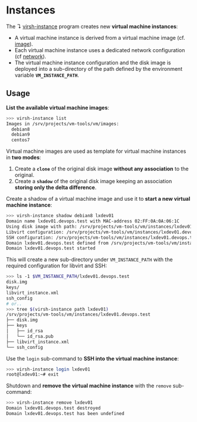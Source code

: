 # Instances

The ↴ [virsh-instance](../bin/virsh-instance) program creates new **virtual machine instances**:

* A virtual machine instance is derived from a virtual machine image (cf. [image](image.md)).
* Each virtual machine instance uses a dedicated network configuration (cf [network](network.md)).
* The virtual machine instance configuration and the disk image is deployed into a sub-directory of the path defined by the environment variable **`VM_INSTANCE_PATH`**.

## Usage

**List the available virtual machine images**:

```bash
>>> virsh-instance list    
Images in /srv/projects/vm-tools/vm/images:
  debian8
  debian9
  centos7
```

Virtual machine images are used as template for virtual machine instances in **two modes**:

1. Create a **`clone`** of the original disk image **without any association** to the original.
2. Create a **`shadow`** of the original disk image keeping an association **storing only the delta difference**.

Create a shadow of a virtual machine image and use it to **start a new virtual machine instance**:

```bash
>>> virsh-instance shadow debian8 lxdev01                                       
Domain name lxdev01.devops.test with MAC-address 02:FF:0A:0A:06:1C
Using disk image with path: /srv/projects/vm-tools/vm/instances/lxdev01.devops.test/disk.img
Libvirt configuration: /srv/projects/vm-tools/vm/instances/lxdev01.devops.test/libvirt_instance.xml
SSH configuration: /srv/projects/vm-tools/vm/instances/lxdev01.devops.test/ssh_config
Domain lxdev01.devops.test defined from /srv/projects/vm-tools/vm/instances/lxdev01.devops.test/libvirt_instance.xml
Domain lxdev01.devops.test started
```

This will create a new sub-directory under `VM_INSTANCE_PATH` with the required configuration for libvirt and SSH:

```bash
>>> ls -1 $VM_INSTANCE_PATH/lxdev01.devops.test    
disk.img
keys/
libvirt_instance.xml
ssh_config
# or..
>>> tree $(virsh-instance path lxdev01)
/srv/projects/vm-tools/vm/instances/lxdev01.devops.test
├── disk.img
├── keys
│   ├── id_rsa
│   └── id_rsa.pub
├── libvirt_instance.xml
└── ssh_config
```

Use the `login` sub-command to **SSH into the virtual machine instance**:

```bash
>>> virsh-instance login lxdev01                  
root@lxdev01:~# exit
```

Shutdown and **remove the virtual machine instance** with the `remove` sub-command:

```bash
>>> virsh-instance remove lxdev01
Domain lxdev01.devops.test destroyed
Domain lxdev01.devops.test has been undefined
```

